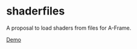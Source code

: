 # shaderfiles

A proposal to load shaders from files for A-Frame.

[Demo](http://curious-electric.com/aframe/shaderfiles/)
